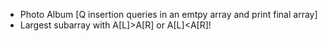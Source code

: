 - Photo Album [Q insertion queries in an emtpy array and print final array]
- Largest subarray with A[L]>A[R] or A[L]<A[R]!